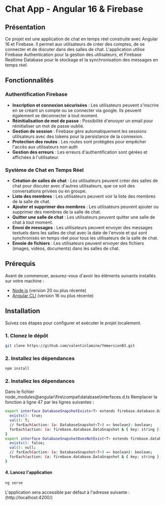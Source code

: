 # Chat App - Angular 16 & Firebase

## Présentation

Ce projet est une application de chat en temps réel construite avec Angular 16 et Firebase. Il permet aux utilisateurs de créer des comptes, de se connecter et de discuter dans des salles de chat. L'application utilise Firebase Authentication pour la gestion des utilisateurs, et Firebase Realtime Database pour le stockage et la synchronisation des messages en temps réel.

## Fonctionnalités

### Authentification Firebase

- **Inscription et connexion sécurisées** : Les utilisateurs peuvent s'inscrire en se créant un compte ou se connecter via google. Ils peuvent également se déconnecter à tout moment.
- **Réinitialisation de mot de passe** : Possibilité d'envoyer un email pour réinitialiser un mot de passe oublié.
- **Gestion de session** : Firebase gère automatiquement les sessions utilisateurs avec des tokens pour la persistance de la connexion.
- **Protection des routes** : Les routes sont protégées pour empêcher l'accès aux utilisateurs non auth
- **Gestion des erreurs** : Les erreurs d'authentification sont gérées et affichées à l'utilisateur.

### Système de Chat en Temps Réel

- **Création de salles de chat** : Les utilisateurs peuvent créer des salles de chat pour discuter avec d'autres utilisateurs, que ce soit des conversations privées ou en groupe.
- **Liste des membres** : Les utilisateurs peuvent voir la liste des membres de la salle de chat.
- **Ajouter et supprimer des membres** : Les utilisateurs peuvent ajouter ou supprimer des membres de la salle de chat.
- **Quitter une salle de chat** : Les utilisateurs peuvent quitter une salle de chat à tout moment.
- **Envoi de messages** : Les utilisateurs peuvent envoyer des messages textuels dans les salles de chat avec la date de l'envoie et qui sont synchronisés en temps réel pour tous les utilisateurs de la salle de chat.
- **Envoie de fichiers** : Les utilisateurs peuvent envoyer des fichiers (images, vidéos, documents) dans les salles de chat.

## Prérequis

Avant de commencer, assurez-vous d'avoir les éléments suivants installés sur votre machine :

- [Node.js](https://nodejs.org/) (version 20 ou plus récente)
- [Angular CLI](https://angular.io/cli) (version 16 ou plus récente)

## Installation

Suivez ces étapes pour configurer et exécuter le projet localement.

### 1. Clonez le dépôt

```bash
git clone https://github.com/valentinlamine/YmmersionB3.git
```

### 2. Installez les dépendances

```bash	
npm install

```

### 2. Installez les dépendances
Dans le fichier node_modules\@angular\fire\compat\database\interfaces.d.ts
Remplacer la fonction à ligne 47 par les lignes suivantes :


  ```bash
  export interface DatabaseSnapshotExists<T> extends firebase.database.DataSnapshot {
    exists(): true;
    val(): T;
    // forEach(action: (a: DatabaseSnapshot<T>) => boolean): boolean;
    forEach(action: (a: firebase.database.DataSnapshot & { key: string }) => boolean | void): boolean;
  }
  export interface DatabaseSnapshotDoesNotExist<T> extends firebase.database.DataSnapshot {
    exists(): false;
    val(): null;
    // forEach(action: (a: DatabaseSnapshot<T>) => boolean): boolean;
    forEach(action: (a: firebase.database.DataSnapshot & { key: string }) => boolean | void): boolean;
  }
```

#### 4. Lancez l'application

```bash
ng serve
```

L'application sera accessible par défaut à l'adresse suivante : (http://localhost:4200/)

